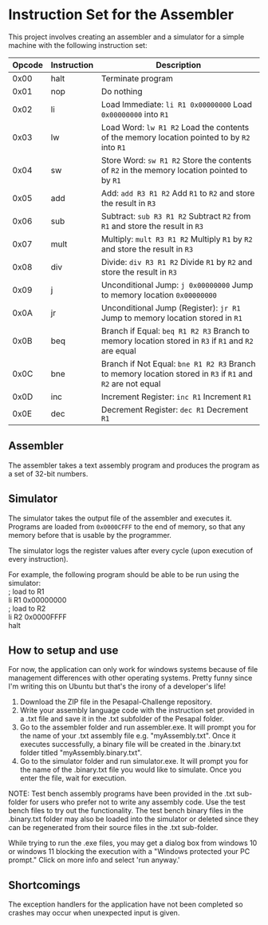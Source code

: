 # Instruction Set for the Assembler

This project involves creating an assembler and a simulator for a simple machine with the following instruction set:

| Opcode | Instruction | Description |
| ------ | ----------- | ----------- |
| 0x00   | halt        | Terminate program |
| 0x01   | nop         | Do nothing |
| 0x02   | li          | Load Immediate: `li R1 0x00000000` Load `0x00000000` into `R1` |
| 0x03   | lw          | Load Word: `lw R1 R2` Load the contents of the memory location pointed to by `R2` into `R1` |
| 0x04   | sw          | Store Word: `sw R1 R2` Store the contents of `R2` in the memory location pointed to by `R1` |
| 0x05   | add         | Add: `add R3 R1 R2` Add `R1` to `R2` and store the result in `R3` |
| 0x06   | sub         | Subtract: `sub R3 R1 R2` Subtract `R2` from `R1` and store the result in `R3` |
| 0x07   | mult        | Multiply: `mult R3 R1 R2` Multiply `R1` by `R2` and store the result in `R3` |
| 0x08   | div         | Divide: `div R3 R1 R2` Divide `R1` by `R2` and store the result in `R3` |
| 0x09   | j           | Unconditional Jump: `j 0x00000000` Jump to memory location `0x00000000` |
| 0x0A   | jr          | Unconditional Jump (Register): `jr R1` Jump to memory location stored in `R1` |
| 0x0B   | beq         | Branch if Equal: `beq R1 R2 R3` Branch to memory location stored in `R3` if `R1` and `R2` are equal |
| 0x0C   | bne         | Branch if Not Equal: `bne R1 R2 R3` Branch to memory location stored in `R3` if `R1` and `R2` are not equal |
| 0x0D   | inc         | Increment Register: `inc R1` Increment `R1` |
| 0x0E   | dec         | Decrement Register: `dec R1` Decrement `R1` |

## Assembler

The assembler takes a text assembly program and produces the program as a set of 32-bit numbers.

## Simulator

The simulator takes the output file of the assembler and executes it. Programs are loaded from `0x0000CFFF` to the end of memory, so that any memory before that is usable by the programmer.

The simulator logs the register values after every cycle (upon execution of every instruction).

For example, the following program should be able to be run using the simulator:  
; load to R1  
li R1 0x00000000  
; load to R2  
li R2 0x0000FFFF  
halt  

## How to setup and use

For now, the application can only work for windows systems because of file management differences with other operating systems. Pretty funny since I'm writing this on Ubuntu but that's the irony of a developer's life!

1. Download the ZIP file in the Pesapal-Challenge repository. 
2. Write your assembly language code with the instruction set provided in a .txt file and save it in the .txt subfolder of the Pesapal folder. 
3. Go to the assembler folder and run assembler.exe. It will prompt you for the name of your .txt assembly file e.g. "myAssembly.txt". Once it executes successfully, a binary file will be created in the .binary.txt folder titled "myAssembly.binary.txt". 
4. Go to the simulator folder and run simulator.exe. It will prompt you for the name of the .binary.txt file you would like to simulate. Once you enter the file, wait for execution.

NOTE: Test bench assembly programs have been provided in the .txt sub-folder for users who prefer not to write any assembly code. Use the test bench files to try out the functionality. The test bench binary files in the .binary.txt folder may also be loaded into the simulator or deleted since they can be regenerated from their source files in the .txt sub-folder.

While trying to run the .exe files, you may get a dialog box from windows 10 or windows 11 blocking the execution with a "Windows protected your PC prompt." Click on more info and select 'run anyway.'

## Shortcomings

The exception handlers for the application have not been completed so crashes may occur when unexpected input is given.
